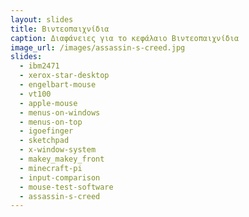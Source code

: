 ```yaml
---
layout: slides
title: Βιντεοπαιχνίδια
caption: Διαφάνειες για το κεφάλαιο Βιντεοπαιχνίδια
image_url: /images/assassin-s-creed.jpg
slides:
  - ibm2471
  - xerox-star-desktop
  - engelbart-mouse
  - vt100
  - apple-mouse
  - menus-on-windows
  - menus-on-top
  - igoefinger
  - sketchpad
  - x-window-system
  - makey_makey_front
  - minecraft-pi
  - input-comparison
  - mouse-test-software
  - assassin-s-creed
---
```

